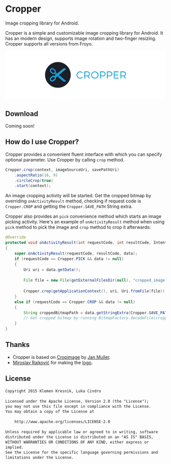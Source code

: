 # Cropper

Image cropping library for Android.

Cropper is a simple and customizable image cropping library for Android. It has an modern design, supports image rotation and two-finger resizing. Cropper supports all versions from Froyo.

![](logo.png)

## Download

Coming soon!

## How do I use Cropper?

Cropper provides a convenient fluent interface with which you can specify optional parameter. Use Cropper by calling `crop` method.

``` java
Cropper.crop(context, imageSourceUri, savePathUri)
    .aspectRatio(16, 9)
    .circleCrop(true)
    .start(context);
```

An image cropping activity will be started. Get the cropped bitmap by overriding `onActivityResult` method, checking if request code is `Cropper.CROP` and getting the `Cropper.SAVE_PATH` String extra.

Cropper also provides an `pick` convenience method which starts an image picking activity. Here's an example of `onActivityResult` method when using `pick` method to pick the image and `crop` method to crop it afterwards:

``` java
@Override
protected void onActivityResult(int requestCode, int resultCode, Intent data)
{
    super.onActivityResult(requestCode, resultCode, data);
    if (requestCode == Cropper.PICK && data != null)
    {
        Uri uri = data.getData();

        File file = new File(getExternalFilesDir(null), "cropped_image.png");

        Cropper.crop(getApplicationContext(), uri, Uri.fromFile(file)).start(this);
    }
    else if (requestCode == Cropper.CROP && data != null)
    {
        String croppedBitmapPath = data.getStringExtra(Cropper.SAVE_PATH);
        // Get cropped bitmap by running BitmapFactory.decodeFile(croppedBitmapPath);
    }
}
```

## Thanks

* Cropper is based on [Cropimage](https://github.com/biokys/cropimage) by [Jan Muller](https://github.com/biokys).
* [Miroslav Rajković](http://www.miroslav-rajkovic.com/) for making the [logo](logo.png).

## License

    Copyright 2015 Klemen Kresnik, Luka Cindro

    Licensed under the Apache License, Version 2.0 (the "License");
    you may not use this file except in compliance with the License.
    You may obtain a copy of the License at

        http://www.apache.org/licenses/LICENSE-2.0

    Unless required by applicable law or agreed to in writing, software
    distributed under the License is distributed on an "AS IS" BASIS,
    WITHOUT WARRANTIES OR CONDITIONS OF ANY KIND, either express or implied.
    See the License for the specific language governing permissions and
    limitations under the License.
